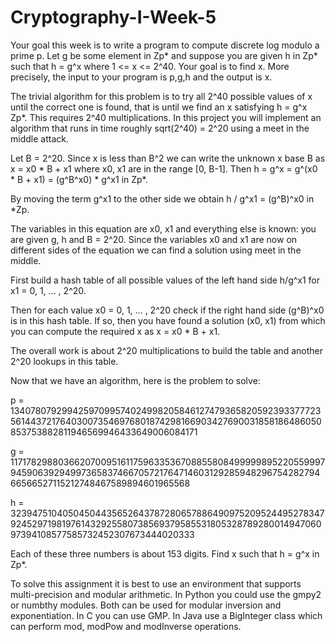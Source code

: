 # Cryptography-I-Week-5
Your goal this week is to write a program to compute discrete log modulo a prime p. Let g be some element in Zp* and suppose you are given h in Zp* such that h = g^x where 1 <= x <= 2^40. Your goal is to find x. More precisely, the input to your program is p,g,h and the output is x.

The trivial algorithm for this problem is to try all 2^40 possible values of x until the correct one is found, that is until we find an x satisfying h = g^x Zp*. This requires 2^40 multiplications. In this project you will implement an algorithm that runs in time roughly sqrt(2^40) = 2^20 using a meet in the middle attack.

Let B = 2^20. Since x is less than B^2 we can write the unknown x base B as x = x0 * B + x1 where x0, x1 are in the range [0, B-1]. Then h = g^x = g^(x0 * B + x1) = (g^B^x0) * g^x1 in Zp*.

By moving the term g^x1 to the other side we obtain h / g^x1 = (g^B)^x0 in *Zp.

The variables in this equation are x0, x1 and everything else is known: you are given g, h and B = 2^20. Since the variables x0 and x1 are now on different sides of the equation we can find a solution using meet in the middle.

First build a hash table of all possible values of the left hand side h/g^x1 for x1 = 0, 1, ... , 2^20.

Then for each value x0 = 0, 1, ... , 2^20 check if the right hand side (g^B)^x0 is in this hash table. If so, then you have found a solution (x0, x1) from which you can compute the required x as x = x0 * B + x1.

The overall work is about 2^20 multiplications to build the table and another 2^20 lookups in this table.

Now that we have an algorithm, here is the problem to solve:

p = 13407807929942597099574024998205846127479365820592393377723561443721764030073546976801874298166903427690031858186486050853753882811946569946433649006084171

g = 11717829880366207009516117596335367088558084999998952205599979459063929499736583746670572176471460312928594829675428279466566527115212748467589894601965568

h = 3239475104050450443565264378728065788649097520952449527834792452971981976143292558073856937958553180532878928001494706097394108577585732452307673444020333

Each of these three numbers is about 153 digits. Find x such that h = g^x in Zp*.

To solve this assignment it is best to use an environment that supports multi-precision and modular arithmetic. In Python you could use the gmpy2 or numbthy modules. Both can be used for modular inversion and exponentiation. In C you can use GMP. In Java use a BigInteger class which can perform mod, modPow and modInverse operations.
